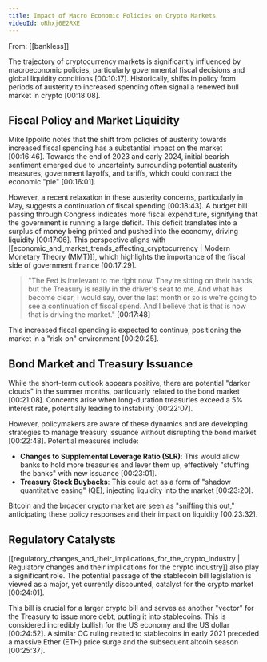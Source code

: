 ```yaml
---
title: Impact of Macro Economic Policies on Crypto Markets
videoId: oRhxj6E2RXE
---
```


From: [[bankless]] <br/> 

The trajectory of cryptocurrency markets is significantly influenced by macroeconomic policies, particularly governmental fiscal decisions and global liquidity conditions <a class="yt-timestamp" data-t="00:10:17">[00:10:17]</a>. Historically, shifts in policy from periods of austerity to increased spending often signal a renewed bull market in crypto <a class="yt-timestamp" data-t="00:18:08">[00:18:08]</a>.

## Fiscal Policy and Market Liquidity

Mike Ippolito notes that the shift from policies of austerity towards increased fiscal spending has a substantial impact on the market <a class="yt-timestamp" data-t="00:16:46">[00:16:46]</a>. Towards the end of 2023 and early 2024, initial bearish sentiment emerged due to uncertainty surrounding potential austerity measures, government layoffs, and tariffs, which could contract the economic "pie" <a class="yt-timestamp" data-t="00:16:01">[00:16:01]</a>.

However, a recent relaxation in these austerity concerns, particularly in May, suggests a continuation of fiscal spending <a class="yt-timestamp" data-t="00:18:43">[00:18:43]</a>. A budget bill passing through Congress indicates more fiscal expenditure, signifying that the government is running a large deficit. This deficit translates into a surplus of money being printed and pushed into the economy, driving liquidity <a class="yt-timestamp" data-t="00:17:06">[00:17:06]</a>. This perspective aligns with [[economic_and_market_trends_affecting_cryptocurrency | Modern Monetary Theory (MMT)]], which highlights the importance of the fiscal side of government finance <a class="yt-timestamp" data-t="00:17:29">[00:17:29]</a>.

> "The Fed is irrelevant to me right now. They're sitting on their hands, but the Treasury is really in the driver's seat to me. And what has become clear, I would say, over the last month or so is we're going to see a continuation of fiscal spend. And I believe that is that is now that is driving the market." <a class="yt-timestamp" data-t="00:17:48">[00:17:48]</a>

This increased fiscal spending is expected to continue, positioning the market in a "risk-on" environment <a class="yt-timestamp" data-t="00:20:25">[00:20:25]</a>.

## Bond Market and Treasury Issuance

While the short-term outlook appears positive, there are potential "darker clouds" in the summer months, particularly related to the bond market <a class="yt-timestamp" data-t="00:21:08">[00:21:08]</a>. Concerns arise when long-duration treasuries exceed a 5% interest rate, potentially leading to instability <a class="yt-timestamp" data-t="00:22:07">[00:22:07]</a>.

However, policymakers are aware of these dynamics and are developing strategies to manage treasury issuance without disrupting the bond market <a class="yt-timestamp" data-t="00:22:48">[00:22:48]</a>. Potential measures include:
*   **Changes to Supplemental Leverage Ratio (SLR)**: This would allow banks to hold more treasuries and lever them up, effectively "stuffing the banks" with new issuance <a class="yt-timestamp" data-t="00:23:01">[00:23:01]</a>.
*   **Treasury Stock Buybacks**: This could act as a form of "shadow quantitative easing" (QE), injecting liquidity into the market <a class="yt-timestamp" data-t="00:23:20">[00:23:20]</a>.

Bitcoin and the broader crypto market are seen as "sniffing this out," anticipating these policy responses and their impact on liquidity <a class="yt-timestamp" data-t="00:23:32">[00:23:32]</a>.

## Regulatory Catalysts

[[regulatory_changes_and_their_implications_for_the_crypto_industry | Regulatory changes and their implications for the crypto industry]] also play a significant role. The potential passage of the stablecoin bill legislation is viewed as a major, yet currently discounted, catalyst for the crypto market <a class="yt-timestamp" data-t="00:24:01">[00:24:01]</a>.

This bill is crucial for a larger crypto bill and serves as another "vector" for the Treasury to issue more debt, putting it into stablecoins. This is considered incredibly bullish for the US economy and the US dollar <a class="yt-timestamp" data-t="00:24:52">[00:24:52]</a>. A similar OC ruling related to stablecoins in early 2021 preceded a massive Ether (ETH) price surge and the subsequent altcoin season <a class="yt-timestamp" data-t="00:25:37">[00:25:37]</a>.